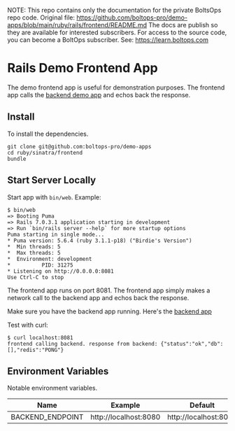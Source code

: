 <!-- note marker start -->
NOTE: This repo contains only the documentation for the private BoltsOps repo code.
Original file: https://github.com/boltops-pro/demo-apps/blob/main/ruby/rails/frontend/README.md
The docs are publish so they are available for interested subscribers.
For access to the source code, you can become a BoltOps subscriber.
See: https://learn.boltops.com

<!-- note marker end -->

# Rails Demo Frontend App

The demo frontend app is useful for demonstration purposes.  The frontend app calls the [backend demo app](https://github.com/boltopspro/demo-backend) and echos back the response.

## Install

To install the dependencies.

    git clone git@github.com:boltops-pro/demo-apps
    cd ruby/sinatra/frontend
    bundle

## Start Server Locally

Start app with `bin/web`. Example:

    $ bin/web
    => Booting Puma
    => Rails 7.0.3.1 application starting in development
    => Run `bin/rails server --help` for more startup options
    Puma starting in single mode...
    * Puma version: 5.6.4 (ruby 3.1.1-p18) ("Birdie's Version")
    *  Min threads: 5
    *  Max threads: 5
    *  Environment: development
    *          PID: 31275
    * Listening on http://0.0.0.0:8081
    Use Ctrl-C to stop

The frontend app runs on port 8081. The frontend app simply makes a network call to the backend app and echos back the response.

Make sure you have the backend app running. Here's the [backend app](../backend)

Test with curl:

    $ curl localhost:8081
    frontend calling backend. response from backend: {"status":"ok","db":[],"redis":"PONG"}

## Environment Variables

Notable environment variables.

Name | Example | Default
---|---|---
BACKEND_ENDPOINT | http://localhost:8080 | http://localhost:8080
